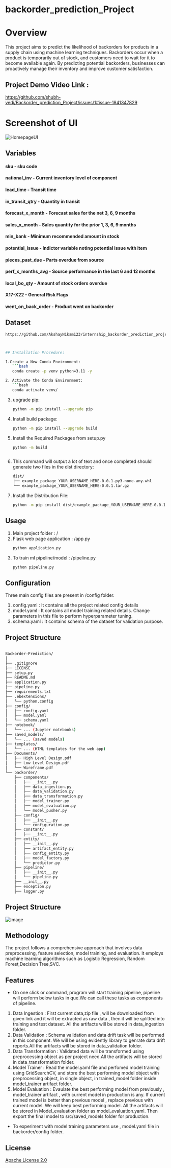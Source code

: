 # backorder_prediction_Project
# Overview
This project aims to predict the likelihood of backorders for products in a supply chain using machine learning techniques. Backorders occur when a product is temporarily out of stock, and customers need to wait for it to become available again. By predicting potential backorders, businesses can proactively manage their inventory and improve customer satisfaction.

## Project Demo Video Link :

https://github.com/shubh-vedi/Backorder_prediction_Project/issues/1#issue-1841347829


# Screenshot of UI

![HomepageUI]()


## Variables
#### sku - sku code
#### national_inv - Current inventory level of component
#### lead_time - Transit time
#### in_transit_qtry - Quantity in transit
#### forecast_x_month - Forecast sales for the net 3, 6, 9 months
#### sales_x_month - Sales quantity for the prior 1, 3, 6, 9 months
#### min_bank - Minimum recommended amount in stock
#### potential_issue - Indictor variable noting potential issue with item
#### pieces_past_due - Parts overdue from source
#### perf_x_months_avg - Source performance in the last 6 and 12 months
#### local_bo_qty - Amount of stock orders overdue
#### X17-X22 - General Risk Flags
#### went_on_back_order - Product went on backorder

## Dataset
```bash
https://github.com/AkshayNikam123/internship_backorder_prediction_project/raw/main/backorderdata.csv.gz



## Installation Procedure:

1.Create a New Conda Environment:
   ```bash
   conda create -p venv python=3.11 -y

2. Activate the Conda Environment:
   ```bash
   conda activate venv/
   ```


3. upgrade pip:
   ```bash
   python -m pip install --upgrade pip
   ```

   
4. Install build package:
   ```bash
   python -m pip install --upgrade build
   ```

5. Install the Required Packages from setup.py
   ```bash
   python -m build



6. This command will output a lot of text and once completed should generate two files in the dist directory:
   ```bash
   dist/
   ├── example_package_YOUR_USERNAME_HERE-0.0.1-py3-none-any.whl
   └── example_package_YOUR_USERNAME_HERE-0.0.1.tar.gz
   
7. Install the Distribution File:
   ```bash
   python -m pip install dist/example_package_YOUR_USERNAME_HERE-0.0.1-py3-none-any.whl

## Usage 
1. Main project folder         : /
2. Flask web page application  : /app.py
   ```bash
   python application.py
3. To train ml pipeline/model  : /pipeline.py
   ```bash
   python pipeline.py

## Configuration
Three main config files are present in /config folder.
1. config.yaml : It contains all the project related config details
2. model.yaml : It contains all model training related details. Change parameters in this file to perform hyperparameter tuning.
3. schema.yaml : It contains schema of the dataset for validation purpose.


## Project Structure
```bash

Backorder-Prediction/
│
├── .gitignore
├── LICENSE
├── setup.py
├── README.md
├── application.py
├── pipeline.py
├── requirements.txt
├── .ebextensions/
│   └── python.config
├── config/
│   ├── config.yaml
│   ├── model.yaml
│   └── schema.yaml
├── notebook/
│   └── ... (Jupyter notebooks)
├── saved_models/
│   └── ... (saved models)
├── templates/
│   └── ... (HTML templates for the web app)
├── Documents/
│   ├── High Level Design.pdf
│   ├── Low Level Design.pdf
│   └── Wireframe.pdf
└── backorder/
    ├── components/
    │   ├── __init__.py
    │   ├── data_ingestion.py
    │   ├── data_validation.py
    │   ├── data_transformation.py
    │   ├── model_trainer.py
    │   ├── model_evaluation.py
    │   └── model_pusher.py
    ├── config/
    │   ├── __init__.py
    │   └── configuration.py
    ├── constant/
    │   ├── __init__.py
    ├── entity/
    │   ├── __init__.py
    │   ├── artifact_entity.py
    │   ├── config_entity.py
    │   ├── model_factory.py
    │   └── predictor.py
    ├── pipeline/
    │   ├── __init__.py
    │   └── pipeline.py
    ├── __init__.py
    ├── exception.py
    ├── logger.py

```
## Project Structure
![image](https://github.com/nitin7478/Credit-Card-Default-Prediction/assets/110007283/ae03a7f4-89c9-4c78-b36b-dc86c3cb30af)



## Methodology
The project follows a comprehensive approach that involves data preprocessing, feature selection, model training, and evaluation. It employs machine learning algorithms such as Logistic Regression, Random Forest,Decision Tree,SVC.


## Features

* On one click or command, program will start training pipeline, pipeline will perform below tasks in que.We can call these tasks as components of pipeline.
1. Data Ingestion : First current data,zip file , will be downloaded from given link and it will be extracted as raw data , then it will be splitted into training and test dataset. All the artifacts will be stored in data_ingestion folder.
2. Data Validation : Schema validation and data drift task will be performed in this component. We will be using evidently library to genrate data drift reports.All the artifacts will be stored in data_validation folder.
3. Data Transformation : Validated data will be transformed using preprocessing object as per project need.All the artifacts will be stored in data_transformation folder.
4. Model Trainer : Read the model.yaml file and perfomed model training using GridSearchCV, and store the best performing model object with preprocessing object, in single object,  in trained_model folder inside model_trainer artifact folder.
5. Model Evaluation : Evaulate the best performing model from previously , model_trainer artifact , with current model in production is any. If current trained model is better than previous model , replace previous with current model. We will keep best performing model. All the artifacts will be stored in Model_evaluation folder as model_evaluation.yaml. Then export the final model to src/saved_models folder for production.
* To experiment with model training parameters use , model.yaml file in backorder/config folder.

## License

[Apache License 2.0](https://choosealicense.com/licenses/apache-2.0/)
